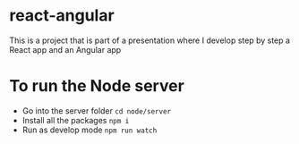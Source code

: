 # react-angular
This is a project that is part of a presentation where I develop step by step a React app and an Angular app


# To run the Node server
- Go into the server folder `cd node/server`
- Install all the packages `npm i`
- Run as develop mode `npm run watch`

